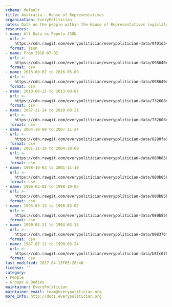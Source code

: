 ```yaml
---
schema: default
title: Australia — House of Representatives
organization: EveryPolitician
notes: Data on the people within the House of Representatives legislature of Australia.
resources:
- name: All Data as Popolo JSON
  url: >-
    https://cdn.rawgit.com/everypolitician/everypolitician-data/9f01d34cac7284c435f349679de34bd6e0fbbe76/data/Australia/Representatives/ep-popolo-v1.0.json
  format: json
- name: From 2016-07-02
  url: >-
    https://cdn.rawgit.com/everypolitician/everypolitician-data/098640ee2463e23c038d34b91d2cb7ae1be2b5fe/data/Australia/Representatives/term-45.csv
  format: csv
- name: 2013-09-07 to 2016-05-09
  url: >-
    https://cdn.rawgit.com/everypolitician/everypolitician-data/098640ee2463e23c038d34b91d2cb7ae1be2b5fe/data/Australia/Representatives/term-44.csv
  format: csv
- name: 2010-08-21 to 2013-09-07
  url: >-
    https://cdn.rawgit.com/everypolitician/everypolitician-data/732608c3aae477021daee49d5052bd45ecde2e0f/data/Australia/Representatives/term-43.csv
  format: csv
- name: 2007-11-24 to 2010-08-21
  url: >-
    https://cdn.rawgit.com/everypolitician/everypolitician-data/732608c3aae477021daee49d5052bd45ecde2e0f/data/Australia/Representatives/term-42.csv
  format: csv
- name: 2004-10-09 to 2007-11-24
  url: >-
    https://cdn.rawgit.com/everypolitician/everypolitician-data/8290fa57d3a3b4d6e7be39cc053c6ae17de42e4f/data/Australia/Representatives/term-41.csv
  format: csv
- name: 2001-11-10 to 2004-10-09
  url: >-
    https://cdn.rawgit.com/everypolitician/everypolitician-data/080b856b7e0b23895cd5ef306de34d25caa1d9b5/data/Australia/Representatives/term-40.csv
  format: csv
- name: 1998-10-03 to 2001-11-10
  url: >-
    https://cdn.rawgit.com/everypolitician/everypolitician-data/080b856b7e0b23895cd5ef306de34d25caa1d9b5/data/Australia/Representatives/term-39.csv
  format: csv
- name: 1996-03-02 to 1998-10-03
  url: >-
    https://cdn.rawgit.com/everypolitician/everypolitician-data/080b856b7e0b23895cd5ef306de34d25caa1d9b5/data/Australia/Representatives/term-38.csv
  format: csv
- name: 1993-03-13 to 1996-03-02
  url: >-
    https://cdn.rawgit.com/everypolitician/everypolitician-data/080b856b7e0b23895cd5ef306de34d25caa1d9b5/data/Australia/Representatives/term-37.csv
  format: csv
- name: 1990-03-24 to 1993-03-13
  url: >-
    https://cdn.rawgit.com/everypolitician/everypolitician-data/008376fc7007641056805ff7849774a28741f1d4/data/Australia/Representatives/term-36.csv
  format: csv
- name: 1987-07-11 to 1990-03-24
  url: >-
    https://cdn.rawgit.com/everypolitician/everypolitician-data/b8fc6787d2f2f91ade979c784846d41209dca913/data/Australia/Representatives/term-35.csv
  format: csv
last_modified: 2017-04-13T05:28:40
license: ''
category:
- People
- Groups & Bodies
maintainer: EveryPolitician
maintainer_email: team@everypolitician.org
more_info: http://docs.everypolitician.org
---
```

